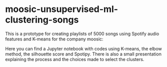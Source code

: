# moosic-unsupervised-ml-clustering-songs

This is a prototype for creating playlists of 5000 songs using Spotify audio features and K-means for the company moosic:

Here you can find a Jupyter notebook with codes using K-means, the elbow method, the silhouette score and Spotipy. There is also a small presentation explaining the process and the choices made to select the clusters.
